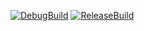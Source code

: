 [![DebugBuild](https://github.com/mw629/CG/actions/workflows/DebugBuild.yml/badge.svg)](https://github.com/mw629/CG/actions/workflows/DebugBuild.yml)
[![ReleaseBuild](https://github.com/mw629/CG/actions/workflows/ReleaseBuild.yml/badge.svg)](https://github.com/mw629/CG/actions/workflows/ReleaseBuild.yml)
